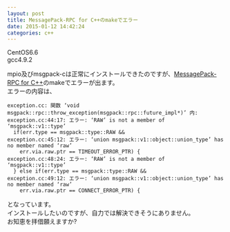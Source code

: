 ```yaml
---
layout: post
title: MessagePack-RPC for C++のmakeでエラー
date: 2015-01-12 14:42:24
categories: c++
---
```

<!-- {% raw %} -->
<p>CentOS6.6<br>
gcc4.9.2</p>

<p>mpio及びmsgpack-cは正常にインストールできたのですが、<a href="https://github.com/msgpack-rpc/msgpack-rpc-cpp" rel="nofollow">MessagePack-RPC for C++</a>のmakeでエラーが出ます。<br>
エラーの内容は、</p>

<pre><code>exception.cc: 関数 ‘void msgpack::rpc::throw_exception(msgpack::rpc::future_impl*)’ 内:
exception.cc:44:17: エラー: ‘RAW’ is not a member of ‘msgpack::v1::type’
  if(err.type == msgpack::type::RAW &amp;&amp;
exception.cc:45:12: エラー: ‘union msgpack::v1::object::union_type’ has no member named ‘raw’
    err.via.raw.ptr == TIMEOUT_ERROR_PTR) {
exception.cc:48:24: エラー: ‘RAW’ is not a member of ‘msgpack::v1::type’
  } else if(err.type == msgpack::type::RAW &amp;&amp;
exception.cc:49:12: エラー: ‘union msgpack::v1::object::union_type’ has no member named ‘raw’
    err.via.raw.ptr == CONNECT_ERROR_PTR) {
</code></pre>

<p>となっています。<br>
インストールしたいのですが、自力では解決できそうにありません。<br>
お知恵を拝借願えますか?</p>
<!-- {% endraw %} -->
